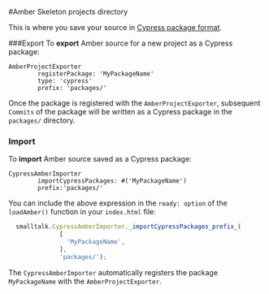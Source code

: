 #Amber Skeleton projects directory

This is where you save your source in [Cypress package format][1].

###Export
To **export** Amber source for a new project as a Cypress package:

```Smalltalk
AmberProjectExporter 
		registerPackage: 'MyPackageName' 
		type: 'cypress' 
		prefix: 'packages/'
```

Once the package is registered with the `AmberProjectExporter`,
subsequent `Commits` of the package will be written as a Cypress package
in the `packages/` directory.

### Import
To **import** Amber source saved as a Cypress package:

```Smalltalk
CypressAmberImporter
		importCypressPackages: #('MyPackageName')
		prefix:'packages/'
```

You can include the above expression in the `ready: option` of the `loadAmber()` function in your `index.html` file:

```javascript
  smalltalk.CypressAmberImporter._importCypressPackages_prefix_(
              [ 
                'MyPackageName',
              ],
              'packages/');
```

The `CypressAmberImporter` automatically registers the package
`MyPackageName` with the `AmberProjectExporter`.

[1]: https://github.com/CampSmalltalk/Cypress
